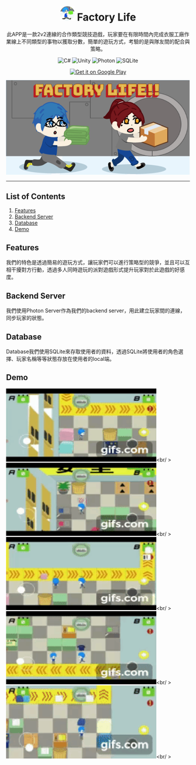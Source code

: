 # <div align="center"><img src="docs/logo.png" alt="icon" width=40> Factory Life</div>
<div align="center">此APP是一款2v2連線的合作類型競技遊戲，玩家要在有限時間內完成衣服工廠作業線上不同類型的事物以獲取分數，簡單的遊玩方式，考驗的是與隊友間的配合與策略。

![C#](https://img.shields.io/badge/C%23-Language-blueviolet)
![Unity](https://img.shields.io/badge/Unity-Platform-black?logo=unity)
![Photon](https://img.shields.io/badge/Photon-Server-blue)
![SQLite](https://img.shields.io/badge/SQLite-Database-9cf?logo=sqlite)


<a href='https://play.google.com/store/apps/details?id=com.roger.FactoryLife'><img alt='Get it on Google Play' src='https://play.google.com/intl/en_us/badges/static/images/badges/en_badge_web_generic.png' width=200 /></a>

</div>

<div align="center">
<a href='https://play.google.com/store/apps/details?id=com.roger.FactoryLife'><img alt='home' src='docs/home.png'/></a>
</div>

***

## List of Contents

1. [Features](#features)
2. [Backend Server](#backendserver)
3. [Database](#database)
4. [Demo](#demo)

<h2 id="features">Features</h2>

我們的特色是透過簡易的遊玩方式，讓玩家們可以進行策略型的競爭，並且可以互相干擾對方行動，透過多人同時遊玩的派對遊戲形式提升玩家對於此遊戲的好感度。

<h2 id="backendserver">Backend Server</h2>

我們使用Photon Server作為我們的backend server，用此建立玩家間的連線，同步玩家的狀態。

<h2 id="database">Database</h2>

Database我們使用SQLite來存取使用者的資料，透過SQLite將使用者的角色選擇、玩家名稱等等狀態存放在使用者的local端。

<h2 id="demo">Demo</h2>

<img src="docs/gif1.gif" width="412" height="200"/><br/ >   
<img src="docs/gif2.gif" width="412" height="200"/><br/ >   
<img src="docs/gif3.gif" width="412" height="200"/><br/ >   
<img src="docs/gif4.gif" width="412" height="200"/><br/ >   
<img src="docs/gif5.gif" width="412" height="200"/><br/ >   

